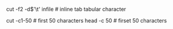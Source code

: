 cut -f2 -d$'\t' infile # inline tab tabular character

cut -c1-50 # first 50 characters
head -c 50 # firset 50 characters
